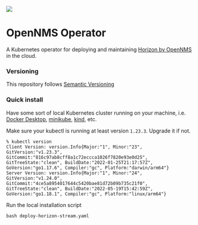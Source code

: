 ![](https://www.opennms.com/wp-content/uploads/2021/04/OpenNMS_Horizontal-Logo_Light-BG-retina-website-300x56.png)

# OpenNMS Operator

A Kubernetes operator for deploying and maintaining [Horizon by OpenNMS](https://github.com/OpenNMS-Cloud/opennms) in the cloud.

### Versioning

This repository follows [Semantic Versioning](https://semver.org/)

### Quick install

Have some sort of local Kubernetes cluster running on your machine, i.e. [Docker Desktop](https://docs.docker.com/desktop/kubernetes/), [minikube](https://minikube.sigs.k8s.io/docs/start/), [kind](https://kind.sigs.k8s.io/docs/user/quick-start/), etc.  

Make sure your kubectl is running at least version `1.23.3`. Upgrade it if not.

```aidl
% kubectl version
Client Version: version.Info{Major:"1", Minor:"23", GitVersion:"v1.23.3", GitCommit:"816c97ab8cff8a1c72eccca1026f7820e93e0d25", GitTreeState:"clean", BuildDate:"2022-01-25T21:17:57Z", GoVersion:"go1.17.6", Compiler:"gc", Platform:"darwin/arm64"}
Server Version: version.Info{Major:"1", Minor:"24", GitVersion:"v1.24.0", GitCommit:"4ce5a8954017644c5420bae81d72b09b735c21f0", GitTreeState:"clean", BuildDate:"2022-05-19T15:42:59Z", GoVersion:"go1.18.1", Compiler:"gc", Platform:"linux/arm64"}
```

Run the local installation script
```
bash deploy-horizon-stream.yaml
```
